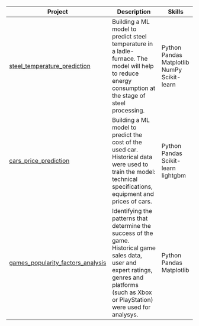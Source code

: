 | Project  | Description | Skills |
| ----------- | ----------- | ------- |
| [steel_temperature_prediction](https://github.com/annareshetnik/Data-science-projects/blob/main/steel_temperature_prediction.ipynb) | Building a ML model to predict steel temperature in a ladle-furnace. The model will help to reduce energy consumption at the stage of steel processing. | Python Pandas Matplotlib NumPy Scikit-learn |
| [cars_price_prediction](https://github.com/annareshetnik/Data-science-projects/blob/main/cars_price_prediction.ipynb) | Building a ML model to predict the cost of the used car. Historical data were used to train the model: technical specifications, equipment and prices of cars.  | Python Pandas Scikit-learn lightgbm  |
|  [games_popularity_factors_analysis](https://github.com/annareshetnik/Data-science-projects/blob/main/games_popularity_factors_analysis.ipynb)  |  Identifying the patterns that determine the success of the game. Historical game sales data, user and expert ratings, genres and platforms (such as Xbox or PlayStation) were used for analysys.  |  Python Pandas Matplotlib  |
